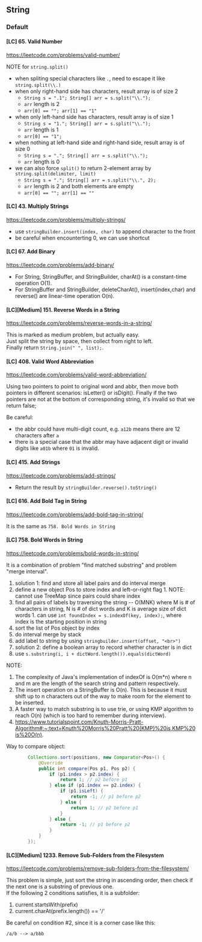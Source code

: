 ## String
### Default

#### [LC] 65. Valid Number
https://leetcode.com/problems/valid-number/

NOTE for `string.split()`
- when spliting special characters like `.`, need to escape it like `string.split(\\.)`
- when only right-hand side has characters, result array is of size 2
  - `String s = ".1"; String[] arr = s.split("\\.");`
  - `arr` length is 2
  - `arr[0] == ""; arr[1] == "1"`
- when only left-hand side has characters, result array is of size 1
  - `String s = "1."; String[] arr = s.split("\\.");`
  - `arr` length is 1
  - `arr[0] == "1";`
- when nothing at left-hand side and right-hand side, result array is of size 0
  - `String s = "."; String[] arr = s.split("\\.");`
  - `arr` length is 0
- we can also force `split()` to return 2-element array by `string.split(delimiter, limit)`
  - `String s = "."; String[] arr = s.split("\\.", 2);`
  - `arr` length is 2 and both elements are empty
  - `arr[0] == ""; arr[1] == ""`

#### [LC] 43. Multiply Strings
https://leetcode.com/problems/multiply-strings/

- use `stringBuilder.insert(index, char)` to append character to the front
- be careful when encounterting 0, we can use shortcut

#### [LC] 67. Add Binary
https://leetcode.com/problems/add-binary/

- For String, StringBuffer, and StringBuilder, charAt() is a constant-time operation O(1).
- For StringBuffer and StringBuilder, deleteCharAt(), insert(index,char) and reverse() are linear-time operation O(n).


#### [LC][Medium] 151. Reverse Words in a String
https://leetcode.com/problems/reverse-words-in-a-string/

This is marked as medium problem, but actually easy.  
Just split the string by space, then collect from right to left.  
Finally return `String.join(" ", list);`.

#### [LC] 408. Valid Word Abbreviation
https://leetcode.com/problems/valid-word-abbreviation/

Using two pointers to point to original word and abbr, then move both pointers in different scenarios: isLetter() or isDigit(). Finally if the two pointers are not at the bottom of corresponding string, it's invalid so that we return false;

Be careful:
- the abbr could have multi-digit count, e.g. `a12b` means there are 12 characters after `a`
- there is a special case that the abbr may have adjacent digit or invalid digits like `a01b` where `01` is invalid.


#### [LC] 415. Add Strings
https://leetcode.com/problems/add-strings/

- Return the result by `stringBuilder.reverse().toString()`

#### [LC] 616. Add Bold Tag in String
https://leetcode.com/problems/add-bold-tag-in-string/

It is the same as `758. Bold Words in String `

#### [LC] 758. Bold Words in String  
https://leetcode.com/problems/bold-words-in-string/


It is a combination of problem "find matched substring" and problem "merge interval".
1. solution 1: find and store all label pairs and do interval merge
  1. define a new object Pos to store index and left-or-right flag
    1. NOTE: cannot use TreeMap since pairs could share index 
  2. find all pairs of labels by traversing the string -- O(MNK) where M is # of characters in string, N is # of dict words and K is average size of dict words
    1. can use `int foundIndex = s.indexOf(key, index);`, where index is the starting position in string
  3. sort the list of Pos object by index
  4. do interval merge by stack
  5. add label to string by using `stringbuilder.insert(offset, "<br>")`
2. solution 2: define a boolean array to record whether character is in dict
  1. use `s.substring(i, i + dictWord.length()).equals(dictWord)`

NOTE:  
1. The complexity of Java's implementation of indexOf is O(m*n) where n and m are the length of the search string and pattern respectively.
2. The insert operation on a StringBuffer is O(n). This is because it must shift up to n characters out of the way to make room for the element to be inserted.
3. A faster way to match substring is to use trie, or using KMP algorithm to reach O(n) (which is too hard to remember during interview).
  1. https://www.tutorialspoint.com/Knuth-Morris-Pratt-Algorithm#:~:text=Knuth%20Morris%20Pratt%20(KMP)%20is,KMP%20is%20O(n).


Way to compare object:
```java
        Collections.sort(positions, new Comparator<Pos>() {
            @Override
            public int compare(Pos p1, Pos p2) {
                if (p1.index > p2.index) {
                    return 1; // p2 before p1
                } else if (p1.index == p2.index) {
                    if (p1.isLeft) {
                        return -1; // p1 before p2
                    } else {
                        return 1; // p2 before p1
                    }
                } else {
                    return -1; // p1 before p2
                }
            }
        });
```

#### [LC][Medium] 1233. Remove Sub-Folders from the Filesystem
https://leetcode.com/problems/remove-sub-folders-from-the-filesystem/

This problem is simple, just sort the string in ascending order, then check if the next one is a substring of previous one.  
If the following 2 conditions satisfies, it is a subfolder:  

1. current.startsWith(prefix)
2. current.charAt(prefix.length()) == '/'

Be careful on condition #2, since it is a corner case like this:  
```
/a/b --> a/bbb
```
